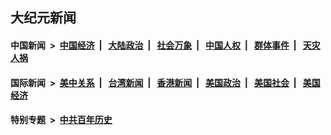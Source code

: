## 大纪元新闻

#### 中国新闻 &nbsp;>&nbsp; [中国经济](indexes/ncid283/README.md?09290045) &nbsp;| &nbsp; [大陆政治](indexes/ncid277/README.md?09290045) &nbsp;| &nbsp; [社会万象](indexes/ncid282/README.md?09290045) &nbsp;| &nbsp; [中国人权](indexes/ncid278/README.md?09290045) &nbsp;| &nbsp; [群体事件](indexes/ncid279/README.md?09290045) &nbsp;| &nbsp; [天灾人祸](indexes/ncid280/README.md?09290045)

#### 国际新闻 &nbsp;>&nbsp; [美中关系](indexes/nf1412576/README.md?09290045) &nbsp;| &nbsp; [台湾新闻](indexes/ncid1349361/README.md?09290045) &nbsp;| &nbsp; [香港新闻](indexes/ncid1349362/README.md?09290045) &nbsp;| &nbsp; [美国政治](indexes/ncid1078159/README.md?09290045) &nbsp;| &nbsp; [美国社会](indexes/ncid1078160/README.md?09290045) &nbsp;| &nbsp; [美国经济](indexes/ncid1078158/README.md?09290045)

#### 特别专题 &nbsp;>&nbsp; [中共百年历史](https://github.com/epoch-news/epoch-special/blob/master/README.md?09290045)  
